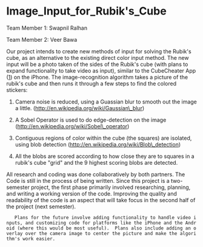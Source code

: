 Image\_Input\_for\_Rubik's\_Cube
================================

Team Member 1: Swapnil Ralhan

Team Member 2: Veer Bawa

Our project intends to create new methods of input for solving the Rubik's cube, as an alternative to the existing direct color input method. The new input will be a photo taken of the sides of the Rubik's cube (with plans to expand functionality to take video as input), similar to the CubeCheater App ([1](http://www.youtube.com/watch?v=HNwx0nbgm7M)) on the iPhone. The image-recognition algorithm takes a picture of the rubik's cube and then runs it through a few steps to find the colored stickers:

1. Camera noise is reduced, using a Guassian blur to smooth out the image a little. (http://en.wikipedia.org/wiki/Gaussian\_blur)

2. A Sobel Operator is used to do edge-detection on the image (http://en.wikipedia.org/wiki/Sobel\_operator)

3. Contiguous regions of color within the cube (the squares) are isolated, using blob detection (http://en.wikipedia.org/wiki/Blob\_detection)

4. All the blobs are scored according to how close they are to squares in a rubik's cube "grid" and the 9 highest scoring blobs are detected.

All research and coding was done collaboratively by both partners. The Code is still in the process of being written. Since this project is a two-semester project, the first phase primarily involved researching, planning, and writing a working version of the code. Improving the quality and readability of the code is an aspect that will take focus in the second half of the project (next semester).

`   Plans for the future involve adding functionality to handle video inputs, and customizing code for platforms like the iPhone and the Android (where this would be most useful).  Plans also include adding an overlay over the camera image to center the picture and make the algorithm's work easier.`
